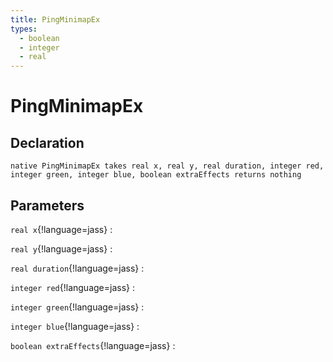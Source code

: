 ```yaml
---
title: PingMinimapEx
types:
  - boolean
  - integer
  - real
---
```


# PingMinimapEx

## Declaration

```jass
native PingMinimapEx takes real x, real y, real duration, integer red, integer green, integer blue, boolean extraEffects returns nothing
```

## Parameters
`real x`{!language=jass}
: 

`real y`{!language=jass}
: 

`real duration`{!language=jass}
: 

`integer red`{!language=jass}
: 

`integer green`{!language=jass}
: 

`integer blue`{!language=jass}
: 

`boolean extraEffects`{!language=jass}
: 
